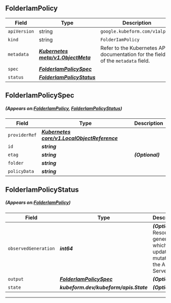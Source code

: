 ## FolderIamPolicy
| Field | Type | Description |
| ------ | ----- | ----------- |
| `apiVersion` | string | `google.kubeform.com/v1alpha1` |
|    `kind` | string | `FolderIamPolicy` |
| `metadata` | ***[Kubernetes meta/v1.ObjectMeta](https://kubernetes.io/docs/reference/generated/kubernetes-api/v1.13/#objectmeta-v1-meta)***|Refer to the Kubernetes API documentation for the fields of the `metadata` field.|
| `spec` | ***[FolderIamPolicySpec](#FolderIamPolicySpec)***||
| `status` | ***[FolderIamPolicyStatus](#FolderIamPolicyStatus)***||
## FolderIamPolicySpec
##### (Appears on:[FolderIamPolicy](#FolderIamPolicy), [FolderIamPolicyStatus](#FolderIamPolicyStatus))
| Field | Type | Description |
| ------ | ----- | ----------- |
| `providerRef` | ***[Kubernetes core/v1.LocalObjectReference](https://kubernetes.io/docs/reference/generated/kubernetes-api/v1.13/#localobjectreference-v1-core)***||
| `id` | ***string***||
| `etag` | ***string***| ***(Optional)*** |
| `folder` | ***string***||
| `policyData` | ***string***||
## FolderIamPolicyStatus
##### (Appears on:[FolderIamPolicy](#FolderIamPolicy))
| Field | Type | Description |
| ------ | ----- | ----------- |
| `observedGeneration` | ***int64***| ***(Optional)*** Resource generation, which is updated on mutation by the API Server.|
| `output` | ***[FolderIamPolicySpec](#FolderIamPolicySpec)***| ***(Optional)*** |
| `state` | ***kubeform.dev/kubeform/apis.State***| ***(Optional)*** |
---
